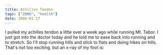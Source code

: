 ```yaml
---
title: Achilles Tendon
tags: ["2006", "health"]
date: 2006-01-17
---
```

I pulled my achilles tendon a little over a week ago while running Mt. Tabor.  I just got into the doctor today and he told me to ease back into running and to stretch.  So I'll stop running hills and stick to flats and doing hikes on hills. That's not too exciting, but an x-ray of my foot is:
<a href="http://www.flickr.com/photos/hippos-are-evil/87892112/"><img id="flickr" src="http://static.flickr.com/38/87892112_6a1edbd448_m.jpg" alt=""></a>

